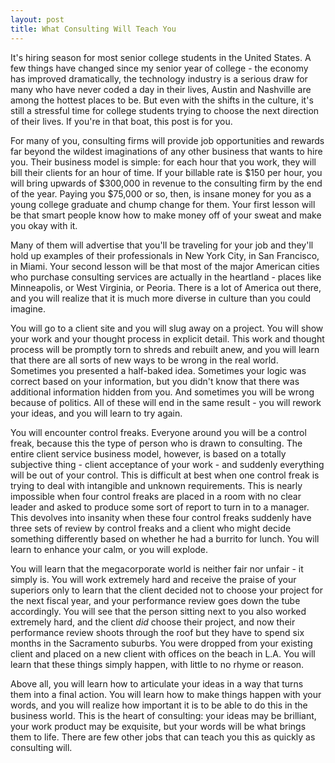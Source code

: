 ```yaml
---
layout: post
title: What Consulting Will Teach You
---
```


It's hiring season for most senior college students in the United States. A few things have changed since my senior year of college - the economy has improved dramatically, the technology industry is a serious draw for many who have never coded a day in their lives, Austin and Nashville are among the hottest places to be. But even with the shifts in the culture, it's still a stressful time for college students trying to choose the next direction of their lives. If you're in that boat, this post is for you.

For many of you, consulting firms will provide job opportunities and rewards far beyond the wildest imaginations of any other business that wants to hire you. Their business model is simple: for each hour that you work, they will bill their clients for an hour of time. If your billable rate is $150 per hour, you will bring upwards of $300,000 in revenue to the consulting firm by the end of the year. Paying you $75,000 or so, then, is insane money for you as a young college graduate and chump change for them. Your first lesson will be that smart people know how to make money off of your sweat and make you okay with it.

Many of them will advertise that you'll be traveling for your job and they'll hold up examples of their professionals in New York City, in San Francisco, in Miami. Your second lesson will be that most of the major American cities who purchase consulting services are actually in the heartland - places like Minneapolis, or West Virginia, or Peoria. There is a lot of America out there, and you will realize that it is much more diverse in culture than you could imagine.

You will go to a client site and you will slug away on a project. You will show your work and your thought process in explicit detail. This work and thought process will be promptly torn to shreds and rebuilt anew, and you will learn that there are all sorts of new ways to be wrong in the real world. Sometimes you presented a half-baked idea. Sometimes your logic was correct based on your information, but you didn't know that there was additional information hidden from you. And sometimes you will be wrong because of politics. All of these will end in the same result - you will rework your ideas, and you will learn to try again.

You will encounter control freaks. Everyone around you will be a control freak, because this the type of person who is drawn to consulting. The entire client service business model, however, is based on a totally subjective thing - client acceptance of your work - and suddenly everything will be out of your control. This is difficult at best when one control freak is trying to deal with intangible and unknown requirements. This is nearly impossible when four control freaks are placed in a room with no clear leader and asked to produce some sort of report to turn in to a manager. This devolves into insanity when these four control freaks suddenly have three sets of review by control freaks and a client who might decide something differently based on whether he had a burrito for lunch. You will learn to enhance your calm, or you will explode.

You will learn that the megacorporate world is neither fair nor unfair - it simply is. You will work extremely hard and receive the praise of your superiors only to learn that the client decided not to choose your project for the next fiscal year, and your performance review goes down the tube accordingly. You will see that the person sitting next to you also worked extremely hard, and the client *did* choose their project, and now their performance review shoots through the roof but they have to spend six months in the Sacramento suburbs. You were dropped from your existing client and placed on a new client with offices on the beach in L.A. You will learn that these things simply happen, with little to no rhyme or reason.

Above all, you will learn how to articulate your ideas in a way that turns them into a final action. You will learn how to make things happen with your words, and you will realize how important it is to be able to do this in the business world. This is the heart of consulting: your ideas may be brilliant, your work product may be exquisite, but your words will be what brings them to life. There are few other jobs that can teach you this as quickly as consulting will.